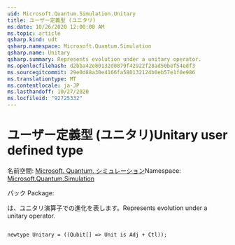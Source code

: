 ```yaml
---
uid: Microsoft.Quantum.Simulation.Unitary
title: ユーザー定義型 (ユニタリ)
ms.date: 10/26/2020 12:00:00 AM
ms.topic: article
qsharp.kind: udt
qsharp.namespace: Microsoft.Quantum.Simulation
qsharp.name: Unitary
qsharp.summary: Represents evolution under a unitary operator.
ms.openlocfilehash: d2bba42e80132d0879f42922f28ad50bef54edf3
ms.sourcegitcommit: 29e0d88a30e4166fa580132124b0eb57e1f0e986
ms.translationtype: MT
ms.contentlocale: ja-JP
ms.lasthandoff: 10/27/2020
ms.locfileid: "92725332"
---
```

# <a name="unitary-user-defined-type"></a><span data-ttu-id="3c49d-102">ユーザー定義型 (ユニタリ)</span><span class="sxs-lookup"><span data-stu-id="3c49d-102">Unitary user defined type</span></span>

<span data-ttu-id="3c49d-103">名前空間: [Microsoft. Quantum. シミュレーション](xref:Microsoft.Quantum.Simulation)</span><span class="sxs-lookup"><span data-stu-id="3c49d-103">Namespace: [Microsoft.Quantum.Simulation](xref:Microsoft.Quantum.Simulation)</span></span>

<span data-ttu-id="3c49d-104">パック [](https://nuget.org/packages/)</span><span class="sxs-lookup"><span data-stu-id="3c49d-104">Package: [](https://nuget.org/packages/)</span></span>


<span data-ttu-id="3c49d-105">は、ユニタリ演算子での進化を表します。</span><span class="sxs-lookup"><span data-stu-id="3c49d-105">Represents evolution under a unitary operator.</span></span>

```qsharp

newtype Unitary = ((Qubit[] => Unit is Adj + Ctl));
```

